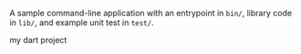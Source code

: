
A sample command-line application with an entrypoint in `bin/`, library code
in `lib/`, and example unit test in `test/`.

my dart project






























